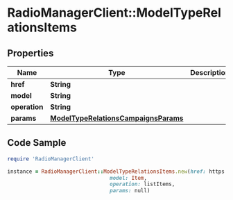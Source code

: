 # RadioManagerClient::ModelTypeRelationsItems

## Properties

Name | Type | Description | Notes
------------ | ------------- | ------------- | -------------
**href** | **String** |  | [optional] 
**model** | **String** |  | [optional] 
**operation** | **String** |  | [optional] 
**params** | [**ModelTypeRelationsCampaignsParams**](ModelTypeRelationsCampaignsParams.md) |  | [optional] 

## Code Sample

```ruby
require 'RadioManagerClient'

instance = RadioManagerClient::ModelTypeRelationsItems.new(href: https://radiomanager.pluxbox.com/api/v2/items?model_type_id&#x3D;1,
                                 model: Item,
                                 operation: listItems,
                                 params: null)
```


